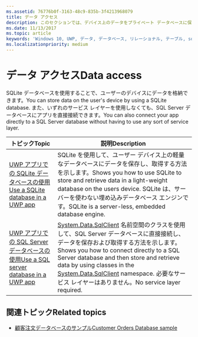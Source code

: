 ```yaml
---
ms.assetid: 76776b0f-3163-48c9-835b-3f4213968079
title: データ アクセス
description: このセクションでは、デバイス上のデータをプライベート データベースに保存する方法と、ユニバーサル Windows プラットフォーム (UWP) アプリでオブジェクト リレーショナル マッピングを使う方法について説明します。
ms.date: 11/13/2017
ms.topic: article
keywords: 'Windows 10, UWP, データ, データベース, リレーショナル, テーブル, sqlite'
ms.localizationpriority: medium
---
```

# <a name="data-access"></a><span data-ttu-id="d6ae4-104">データ アクセス</span><span class="sxs-lookup"><span data-stu-id="d6ae4-104">Data access</span></span>

<span data-ttu-id="d6ae4-105">SQLite データベースを使用することで、ユーザーのデバイスにデータを格納できます。</span><span class="sxs-lookup"><span data-stu-id="d6ae4-105">You can store data on the user's device by using a SQLite database.</span></span> <span data-ttu-id="d6ae4-106">また、いずれのサービス レイヤーを使用しなくても、SQL Server データベースにアプリを直接接続できます。</span><span class="sxs-lookup"><span data-stu-id="d6ae4-106">You can also connect your app directly to a SQL Server database without having to use any sort of service layer.</span></span>

| <span data-ttu-id="d6ae4-107">トピック</span><span class="sxs-lookup"><span data-stu-id="d6ae4-107">Topic</span></span> | <span data-ttu-id="d6ae4-108">説明</span><span class="sxs-lookup"><span data-stu-id="d6ae4-108">Description</span></span>|
|-------|------------|
| [<span data-ttu-id="d6ae4-109">UWP アプリでの SQLite データベースの使用</span><span class="sxs-lookup"><span data-stu-id="d6ae4-109">Use a SQLite database in a UWP app</span></span>](sqlite-databases.md) | <span data-ttu-id="d6ae4-110">SQLite を使用して、ユーザー デバイス上の軽量なデータベースにデータを保存し、取得する方法を示します。</span><span class="sxs-lookup"><span data-stu-id="d6ae4-110">Shows you how to use SQLite to store and retrieve data in a light-weight database on the users device.</span></span> <span data-ttu-id="d6ae4-111">SQLite は、サーバーを使わない埋め込みデータベース エンジンです。</span><span class="sxs-lookup"><span data-stu-id="d6ae4-111">SQLite is a server-less, embedded database engine.</span></span> |
| [<span data-ttu-id="d6ae4-112">UWP アプリでの SQL Server データベースの使用</span><span class="sxs-lookup"><span data-stu-id="d6ae4-112">Use a SQL server database in a UWP app</span></span>](sql-server-databases.md) | <span data-ttu-id="d6ae4-113">[System.Data.SqlClient](https://msdn.microsoft.com/library/system.data.sqlclient.aspx) 名前空間のクラスを使用して、SQL Server データベースに直接接続し、データを保存および取得する方法を示します。</span><span class="sxs-lookup"><span data-stu-id="d6ae4-113">Shows you how to connect directly to a SQL Server database and then store and retrieve data by using classes in the [System.Data.SqlClient](https://msdn.microsoft.com/library/system.data.sqlclient.aspx) namespace.</span></span> <span data-ttu-id="d6ae4-114">必要なサービス レイヤーはありません。</span><span class="sxs-lookup"><span data-stu-id="d6ae4-114">No service layer required.</span></span> |

## <a name="related-topics"></a><span data-ttu-id="d6ae4-115">関連トピック</span><span class="sxs-lookup"><span data-stu-id="d6ae4-115">Related topics</span></span>

* [<span data-ttu-id="d6ae4-116">顧客注文データベースのサンプル</span><span class="sxs-lookup"><span data-stu-id="d6ae4-116">Customer Orders Database sample</span></span>](https://github.com/Microsoft/Windows-appsample-customers-orders-database)
